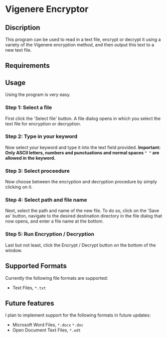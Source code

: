 # Vigenere Encryptor
## Discription
This program can be used to read in a text file, encrypt or decrypt it using a variety of the Vigenere encryption method, and then output this text to a new text file.

## Requirements
## Usage
Using the program is very easy. 
### Step 1: Select a file
First click the 'Select file' button. A file dialog opens in which you select the text file for encryption or decryption.
### Step 2: Type in your keyword
Now select your keyword and type it into the text field provided.
**Important: Only ASCII letters, numbers and punctuations and normal spaces `" "` are allowed in the keyword.**
### Step 3: Select proceedure
Now choose between the encryption and decryption procedure by simply clicking on it.
### Step 4: Select path and file name
Next, select the path and name of the new file. 
To do so, click on the 'Save as' button, navigate to the desired destination directory in the file dialog that now opens, and enter a file name at the bottom.
### Step 5: Run Encryption / Decryption
Last but not least, click the Encrypt / Decrypt button on the bottom of the window.

## Supported Formats
Currently the following file formats are supported:
- Text Files, `*.txt`


## Future features
I plan to implement support for the following formats in future updates:
- Microsoft Word Files, `*.docx` `*.doc`
- Open Document Text Files, `*.odt`

